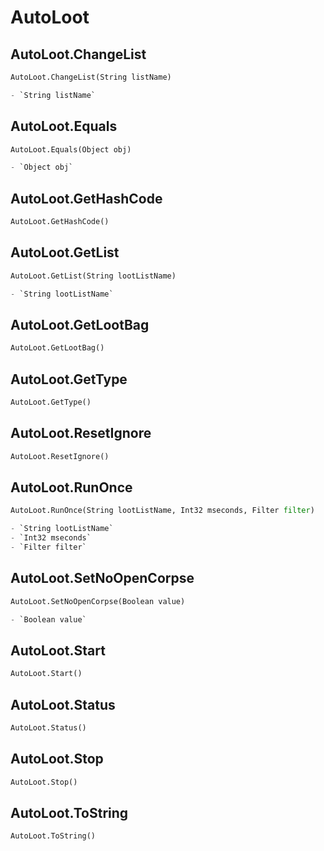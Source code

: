 # AutoLoot

## AutoLoot.ChangeList
```py
AutoLoot.ChangeList(String listName)

- `String listName` 
```

## AutoLoot.Equals
```py
AutoLoot.Equals(Object obj)

- `Object obj` 
```

## AutoLoot.GetHashCode
```py
AutoLoot.GetHashCode()


```

## AutoLoot.GetList
```py
AutoLoot.GetList(String lootListName)

- `String lootListName` 
```

## AutoLoot.GetLootBag
```py
AutoLoot.GetLootBag()


```

## AutoLoot.GetType
```py
AutoLoot.GetType()


```

## AutoLoot.ResetIgnore
```py
AutoLoot.ResetIgnore()


```

## AutoLoot.RunOnce
```py
AutoLoot.RunOnce(String lootListName, Int32 mseconds, Filter filter)

- `String lootListName` 
- `Int32 mseconds` 
- `Filter filter` 
```

## AutoLoot.SetNoOpenCorpse
```py
AutoLoot.SetNoOpenCorpse(Boolean value)

- `Boolean value` 
```

## AutoLoot.Start
```py
AutoLoot.Start()


```

## AutoLoot.Status
```py
AutoLoot.Status()


```

## AutoLoot.Stop
```py
AutoLoot.Stop()


```

## AutoLoot.ToString
```py
AutoLoot.ToString()


```

